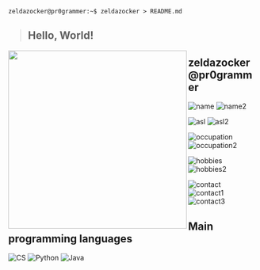 ```console
zeldazocker@pr0grammer:~$ zeldazocker > README.md
```

> ## Hello, World!

<img align="left" src="https://www.github.com/zeldazocker.png" width="360" height="360" />

## zeldazocker@pr0grammer

![name](https://img.shields.io/static/v1?label=&message=name%3A&color=111&style=flat-square)
![name2](https://img.shields.io/static/v1?label=&message=ZeldaZocker&color=555&style=flat-square)

![asl](https://img.shields.io/static/v1?label=&message=A%2FS%2FL%3A&color=111&style=flat-square)
![asl2](https://img.shields.io/static/v1?label=&message=20%2C%20male%2C%20Germany&color=555&style=flat-square)

![occupation](https://img.shields.io/static/v1?label=&message=occupation%3A&color=111&style=flat-square)
![occupation2](https://img.shields.io/static/v1?label=&message=Student%2C%20IT%20Specialist/Systems%20Integration&color=555&style=flat-square)

![hobbies](https://img.shields.io/static/v1?label=&message=hobbies%3A&color=111&style=flat-square)
![hobbies2](https://img.shields.io/static/v1?label=&message=gaming%2C%20programming&color=555&style=flat-square)

![contact](https://img.shields.io/static/v1?label=&message=contact%3A&color=111&style=flat-square)
![contact1](https://img.shields.io/static/v1?logo=github&label=&message=ZeldaZocker&color=555&logoColor=AAA&style=flat-square)
![contact3](https://img.shields.io/static/v1?logo=discord&label=&message=_Noah%20|%20ZeldaZocker%230272&color=555&logoColor=AAA&style=flat-square)

## Main programming languages

![CS](https://img.shields.io/badge/C%23%20-%23239120.svg?&style=for-the-badge&logo=c%2B%2B&logoColor=white)
![Python](https://img.shields.io/badge/python%20-%2314354C.svg?&style=for-the-badge&logo=python&logoColor=white)
![Java](https://img.shields.io/badge/java-%23ED8B00.svg?&style=for-the-badge&logo=java&logoColor=white)


<!--- Heavily inspired by @x00bence ---> 
